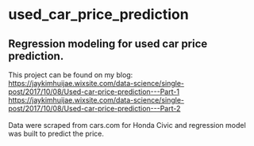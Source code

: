 # used_car_price_prediction

## Regression modeling for used car price prediction.

This project can be found on my blog: <br/>
https://jaykimhuijae.wixsite.com/data-science/single-post/2017/10/08/Used-car-price-prediction---Part-1 <br/>
https://jaykimhuijae.wixsite.com/data-science/single-post/2017/10/08/Used-car-price-prediction---Part-2 <br/>
<br/>
Data were scraped from cars.com for Honda Civic and regression model was built to predict the price.
